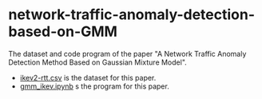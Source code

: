 # network-traffic-anomaly-detection-based-on-GMM
The dataset and code program of the paper "A Network Traffic Anomaly Detection Method Based on Gaussian Mixture Model".

+ [ikev2-rtt.csv](./ikev2-rtt.csv) is the dataset for this paper.
+ [gmm_ikev.ipynb](./gm_ikevipynb) s the program for this paper.